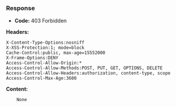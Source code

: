 ### Response

* **Code:** 403 Forbidden

**Headers:**

`X-Content-Type-Options:nosniff`  
`X-XSS-Protection:1; mode=block`  
`Cache-Control:public, max-age=15552000`  
`X-Frame-Options:DENY`  
`Access-Control-Allow-Origin:*`  
`Access-Control-Allow-Methods:POST, PUT, GET, OPTIONS, DELETE`  
`Access-Control-Allow-Headers:authorization, content-type, scope`  
`Access-Control-Max-Age:3600`  

**Content:**

        None
